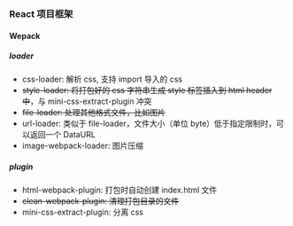 ### React 项目框架

#### Wepack

##### loader

- css-loader: 解析 css, 支持 import 导入的 css
- ~~style-loader: 将打包好的 css 字符串生成 style 标签插入到 html header 中~~，与 mini-css-extract-plugin 冲突
- ~~file-loader: 处理其他格式文件，比如图片~~
- url-loader: 类似于 file-loader，文件大小（单位 byte）低于指定限制时，可以返回一个 DataURL
- image-webpack-loader: 图片压缩

##### plugin

- html-webpack-plugin: 打包时自动创建 index.html 文件
- ~~clean-webpack-plugin: 清理打包目录的文件~~
- mini-css-extract-plugin: 分离 css
